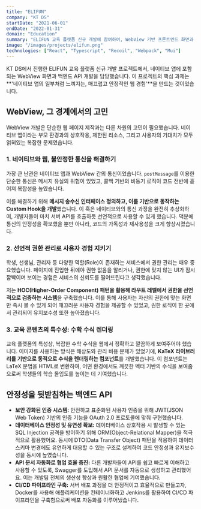 ```yaml
---
title: "ELIFUN"
company: "KT DS"
startDate: "2021-06-01"
endDate: "2022-01-31"
domain: "Education"
summary: "ELIFUN 교육 플랫폼 신규 개발에 참여하여, WebView 기반 프론트엔드 화면과 ASP.NET 백엔드 API를 구축했습니다."
image: "/images/projects/elifun.png"
technologies: ["React", "Typescript", "Recoil", "Webpack", "Mui"]
---
```


KT DS에서 진행한 ELIFUN 교육 플랫폼 신규 개발 프로젝트에서, 네이티브 앱에 포함되는 WebView 화면과 백엔드 API 개발을 담당했습니다. 이 프로젝트의 핵심 과제는 **'네이티브 앱의 일부처럼 느껴지는, 매끄럽고 안정적인 웹 경험'**을 만드는 것이었습니다.

## WebView, 그 경계에서의 고민

WebView 개발은 단순한 웹 페이지 제작과는 다른 차원의 고민이 필요했습니다. 네이티브 앱이라는 부모 환경과의 상호작용, 제한된 리소스, 그리고 사용자의 기대치가 모두 얽혀있는 복잡한 문제였습니다.

### 1. 네이티브와 웹, 불안정한 통신을 해결하기

가장 큰 난관은 네이티브 앱과 WebView 간의 통신이었습니다. `postMessage`를 이용한 단순한 통신은 메시지 유실의 위험이 있었고, 콜백 기반의 비동기 로직이 코드 전반에 흩어져 복잡성을 높였습니다.

이를 해결하기 위해 **메시지 송수신 인터페이스 정의하고, 이를 기반으로 동작하는 Custom Hook을 개발**했습니다. 이 훅은 네이티브와의 통신 과정을 완전히 추상화하여, 개발자들이 마치 서버 API를 호출하듯 선언적으로 사용할 수 있게 했습니다. 덕분에 통신의 안정성을 확보했을 뿐만 아니라, 코드의 가독성과 재사용성을 크게 향상시켰습니다.

### 2. 선언적 권한 관리로 사용자 경험 지키기

학생, 선생님, 관리자 등 다양한 역할(Role)이 존재하는 서비스에서 권한 관리는 매우 중요했습니다. 페이지에 진입한 뒤에야 권한 없음을 알리거나, 권한에 맞지 않는 UI가 잠시 깜빡이며 보이는 경험은 서비스의 신뢰도를 떨어뜨린다고 생각했습니다.

저는 **HOC(Higher-Order Component) 패턴을 활용해 라우트 레벨에서 권한을 선언적으로 검증하는 시스템**을 구축했습니다. 이를 통해 사용자는 자신의 권한에 맞는 화면만 즉시 볼 수 있게 되어 매끄러운 사용자 경험을 제공할 수 있었고, 권한 로직이 한 곳에서 관리되어 유지보수성 또한 높아졌습니다.

### 3. 교육 콘텐츠의 특수성: 수학 수식 렌더링

교육 플랫폼의 특성상, 복잡한 수학 수식을 웹에서 정확하고 깔끔하게 보여주어야 했습니다. 이미지를 사용하는 방식은 해상도와 관리 비용 문제가 있었기에, **KaTeX 라이브러리를 기반으로 동적으로 수식을 렌더링하는 컴포넌트**를 개발했습니다. 이 컴포넌트는 LaTeX 문법을 HTML로 변환하여, 어떤 환경에서도 깨끗한 벡터 기반의 수식을 보여줌으로써 학생들의 학습 몰입도를 높이는 데 기여했습니다.

## 안정성을 뒷받침하는 백엔드 API

- **보안 강화된 인증 시스템:** 안전하고 표준화된 사용자 인증을 위해 JWT(JSON Web Token) 기반의 인증 기능을 OAuth 2.0 프로토콜에 맞춰 구현했습니다.
- **데이터베이스 안정성 및 유연성 확보:** 데이터베이스 상호작용 시 발생할 수 있는 SQL Injection 공격을 방어하기 위해 ORM(Object-Relational Mapper)을 적극적으로 활용했어요. 동시에 DTO(Data Transfer Object) 패턴을 적용하여 데이터 스키마 변경에도 유연하게 대응할 수 있는 구조로 설계하여 코드 안정성과 유지보수성을 동시에 높였습니다.
- **API 문서 자동화로 협업 효율 증진:** 다른 개발자들이 API를 쉽고 빠르게 이해하고 사용할 수 있도록, Swagger를 도입해서 API 문서를 자동으로 생성하고 관리했어요. 이는 개발팀 전체의 생산성 향상과 원활한 협업에 기여했습니다.
- **CI/CD 파이프라인 구축:** 서버 배포 과정을 더 안정적이고 효율적으로 만들고자, Docker를 사용해 애플리케이션을 컨테이너화하고 Jenkins를 활용하여 CI/CD 파이프라인을 구축함으로써 배포 자동화를 이루어냈습니다.
